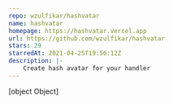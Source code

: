 ```yaml
---
repo: wzulfikar/hashvatar
name: hashvatar
homepage: https://hashvatar.vercel.app
url: https://github.com/wzulfikar/hashvatar
stars: 29
starredAt: 2021-04-25T19:56:12Z
description: |-
    Create hash avatar for your handler
---
```


[object Object]
